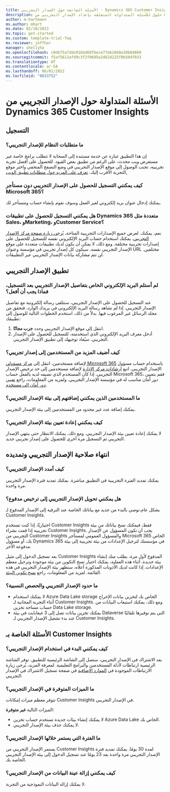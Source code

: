 ```yaml
---
title: الأسئلة الشائعة حول الإصدار التجريبي - Dynamics 365 Customer Insights
description: حلول للأسئلة المتداولة المتعلقة بإعداد الإصدار التجريبي من Customer Insights وإدارته. تعرف على كيفية حل المشكلات الخاصة بالنظام الأساسي والتطبيق.
author: m-hartmann
ms.author: mhart
ms.date: 02/10/2022
ms.topic: get-started
ms.custom: template-trial-faq
ms.reviewer: jeffhar
manager: shellyha
ms.openlocfilehash: c0db75afdde91bbd60fbece77eb2660a38b84860
ms.sourcegitcommit: f5af5613afd9c3f2f0695e2d62d225f0b504f033
ms.translationtype: HT
ms.contentlocale: ar-SA
ms.lasthandoff: 06/01/2022
ms.locfileid: "8833752"
---
```

# <a name="dynamics-365-customer-insights-trial-faq"></a>الأسئلة المتداولة حول الإصدار التجريبي من Dynamics 365 Customer Insights

## <a name="sign-up"></a>التسجيل

### <a name="what-are-the-system-requirements-for-the-trial"></a>ما متطلبات النظام للإصدار التجريبي؟

إن هذا التطبيق عبارة عن خدمة مستندة إلى السحابة لا تتطلب برامج خاصة غير مستعرض ويب محدث، على الرغم من تطبيق بعض القيود. للحصول على أفضل تجربة تجريبية، تجنب الوصول إلى موقع الإصدار التجريبي في وضع التصفح المتخفي واختر موقع التجربة الأقرب إليك. [تعرف على المزيد حول متطلبات تطبيق الويب.](/power-platform/admin/web-application-requirements)

### <a name="how-do-i-sign-up-for-the-trial-without-a-microsoft-365-tenant"></a>كيف يمكنني التسجيل للحصول على الإصدار التجريبي دون مستأجر Microsoft 365؟

يمكنك إدخال عنوان بريد إلكتروني لغير العمل وسوف نقوم بإنشاء حساب ومستأجر لك.

### <a name="can-i-sign-up-for-multiple-dynamics-365-apps-such-as-sales-marketing-and-customer-service"></a>هل يمكنني التسجيل للحصول على تطبيقات Dynamics 365 متعددة مثل Sales، وMarketing، وCustomer Service؟

نعم، يمكنك. لعرض جميع الإصدارات التجريبية المتاحة، [يُرجى زيارة صفحة مركز الإصدار التجريبي](https://dynamics.microsoft.com/dynamics-365-free-trial). يمكنك استخدام حساب البريد الإلكتروني نفسه للتسجيل للحصول على إصدارات تجريبية مختلفة. ومع ذلك، لا يمكن أن يكون لديك تطبيقات متعددة على موقع الإصدار التجريبي نفسه. سيكون كل إصدار تجريبي في مؤسسة وعنوان URL مختلفين. لن تتم مشاركة بيانات الإصدار التجريبي عبر التطبيقات.

## <a name="trial-app"></a>تطبيق الإصدار التجريبي

### <a name="i-didnt-receive-the-trial-details-email-after-signing-up-what-should-i-do"></a>لم أستلم البريد الإلكتروني الخاص بتفاصيل الإصدار التجريبي بعد التسجيل، فماذا يجب أن أفعل؟

عند التسجيل للحصول على الإصدار التجريبي، ستتلقى رسالة إلكترونية مع تفاصيل الإصدار التجريبي. إذا لم تشاهد رسالة البريد الإلكتروني في بريدك الوارد، فتحقق من مجلد الرسائل غير المرغوب فيها. بدلاً من ذلك، استخدم الخطوات التالية للوصول إلى تطبيقك:

1. انتقل إلى موقع الإصدار التجريبي وحدد **جرب مجانًا**.
1. أدخل معرف البريد الإلكتروني الذي استخدمته، للتسجيل للحصول على الإصدار التجريبي. سيُعاد توجيهك إلى تطبيق الإصدار التجريبي.

### <a name="how-do-i-add-more-users-to-a-trial"></a>كيف أضيف المزيد من المستخدمين إلى إصدار تجريبي؟

لإضافة مستخدمين، انتقل إلى [مركز مسؤولي Microsoft 365](https://admin.microsoft.com) باستخدام حساب مسؤول الإصدار التجريبي. اتبع [إرشادات مركز الإدارة](/microsoft-365/admin/add-users/add-users) لإضافة مستخدمين إلى حد ترخيص الإصدار التجريبي. إذا كان المستخدم الذي تضيفه لديه بالفعل حساب Microsoft 365، فقم بتعيين دور أمان مناسب له في مؤسسة الإصدار التجريبي. ولمزيد من المعلومات، راجع [تعيين دور أمان إلى مستخدم](/power-platform/admin/create-users-assign-online-security-roles#assign-a-security-role-to-a-user).

### <a name="how-many-users-can-i-add-to-my-trial-environment"></a>ما المستخدمين الذين يمكنني إضافتهم إلى بيئة الإصدار التجريبي؟

يمكنك إضافة عدد غير محدود من المستخدمين إلى بيئة الإصدار التجريبي.

### <a name="how-do-i-reset-the-trial-environment"></a>كيف يمكنني إعادة تعيين بيئة الإصدار التجريبي؟

لا يمكنك إعادة تعيين بيئة الإصدار التجريبي. ومع ذلك، يمكنك الانتظار حتى ينتهي الإصدار التجريبي ثم التسجيل مرة أخرى للحصول على إصدار تجريبي جديد.

## <a name="trial-expiration-and-extension"></a>انتهاء صلاحية الإصدار التجريبي وتمديده

### <a name="how-do-i-extend-the-trial"></a>كيف أمدد الإصدار التجريبي؟

يمكنك تمديد الفترة التجريبية في التطبيق مباشرة. يمكنك تمديد فترة الإصدار التجريبي مرة واحدة.

### <a name="can-i-convert-the-trial-to-a-paid-license"></a>هل يمكنني تحويل الإصدار التجريبي إلى ترخيص مدفوع؟

بشكل عام،نوصي بالبدء من جديد مع بياناتك الخاصة عند الترقية إلى الإصدار المدفوع لـ Customer Insights. 

اختياريًا، إذا كنت تستخدم Customer Insights فقط، فيمكنك نسخ بياناتك من بيئة تجريبية إذا قمت بشراء Customer Insights. يجب أن تكون المسؤول عن الإصدار التجريبي من Customer Insights والمسؤول العمومي لمستأجر Microsoft 365 الخاص بك، أو مسؤول Dynamics 365 في مؤسستك لترحيل الإعدادات من بيئة تجريبية إلى بيئة مدفوعة الأجر.

بعد تسجيل الدخول إلى مثيل Customer Insights المدفوع لأول مرة، يطلب منك إنشاء بيئة جديدة. أثناء هذه العملية، يمكنك اختيار نسخ التكوين من بيئة موجودة وترحيل معظم الإعدادات. إذا كانت لديك الأذونات المذكورة أعلاه، ستظهر بيئة الإصدار التجريبي في هذه القائمة. لمزيد من المعلومات، راجع [نسخ تكوين البيئة](create-environment.md#copy-the-environment-configuration).

### <a name="what-are-the-trial-limits-and-quotas"></a>ما حدود الإصدار التجريبي والحصص النسبية؟

- لا يمكنك استخدام Azure Data Lake storage الخاص بك لتخزين بيانات الإخراج أثناء التجربة المجانية لـ Customer Insights. ومع ذلك، يمكنك استيعاب البيانات من حساب مساحة تخزين Data Lake storage.
- يمكنك تخزين بيانات تصل إلى 3 غيغابايت في بيئة Dataverse التي يتم توفيرها تلقائيًا عند بدء تشغيل الإصدار التجريبي لـ Customer Insights.

## <a name="customer-insights-specific-questions"></a>الأسئلة الخاصة بـ Customer Insights

### <a name="how-do-i-start-using-the-trial"></a>كيف يمكنني البدء في استخدام الإصدار التجريبي؟

بعد الاشتراك في الإصدار التجريبي، ستصل إلى الشاشة الرئيسية للتطبيق. توفر الشاشة الرئيسية ارتباطات لأدلة المستخدمين والبرامج التعليمية. لمعرفة المزيد، يُرجى زيارة الارتباطات الموجودة في [الموارد الإضافية](trial-signup.md#additional-resources) في صفحة تسجيل الاشتراك في الإصدار التجريبي.

### <a name="what-features-are-available-in-the-trial"></a>ما الميزات المتوفرة في الإصدار التجريبي؟

تتوفر معظم ميزات إمكانات Customer Insights في الإصدار التجريبي.

الميزات التالية **غير متوفرة**:

- لا يمكنك إنشاء بيئات جديدة تستخدم حساب تخزين Azure Data Lake الخاص بك.
- لا يمكنك حذف بيئة الإصدار التجريبي.

### <a name="how-long-does-the-trial-last"></a>ما الفترة التي يستمر خلالها الإصدار التجريبي؟

يستمر الإصدار التجريبي من Customer Insights لمدة 30 يومًا. يمكنك تمديد فترة الإصدار التجريبي مرة واحدة بعد 23 يومًا عند تسجيل الدخول إلى بيئة الإصدار التجريبي الخاصة بك.

### <a name="how-do-i-remove-sample-data-from-the-trial"></a>كيف يمكنني إزالة عينة البيانات من الإصدار التجريبي؟

لا يمكنك إزالة البيانات النموذجية من التجربة.
